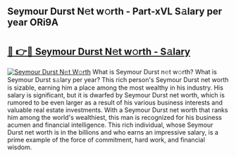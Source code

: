 ## Seymour Durst N𝚎t w𝚘rth - Part-xVL S𝚊lary per year ORi9A

# <h2><a href="http://gc55mdy.nevu.top/?p=Seymour+Durst">🔗 👉🔴 Seymour Durst N𝚎t w𝚘rth - S𝚊lary</a></h2>

[![Seymour Durst N𝚎t W𝚘rth](https://i.imgur.com/Oavwk0R.jpeg)](http://gc55mdy.nevu.top/?p=Seymour+Durst)
What is Seymour Durst n𝚎t w𝚘rth? What is Seymour Durst s𝚊lary per year?
This rich person's Seymour Durst net worth is sizable, earning him a place among the most wealthy in his industry. His salary is significant, but it is dwarfed by Seymour Durst net worth, which is rumored to be even larger as a result of his various business interests and valuable real estate investments. With a Seymour Durst net worth that ranks him among the world's wealthiest, this man is recognized for his business acumen and financial intelligence. This rich individual, whose Seymour Durst net worth is in the billions and who earns an impressive salary, is a prime example of the force of commitment, hard work, and financial wisdom.
